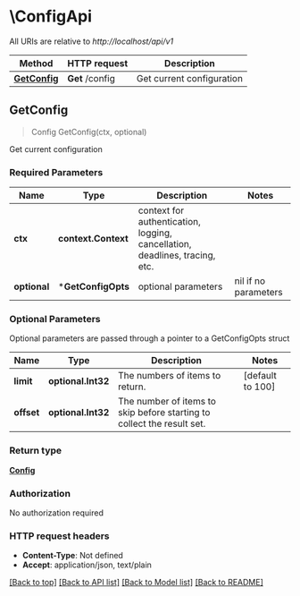 # \ConfigApi

All URIs are relative to *http://localhost/api/v1*

Method | HTTP request | Description
------------- | ------------- | -------------
[**GetConfig**](ConfigApi.md#GetConfig) | **Get** /config | Get current configuration



## GetConfig

> Config GetConfig(ctx, optional)

Get current configuration

### Required Parameters


Name | Type | Description  | Notes
------------- | ------------- | ------------- | -------------
**ctx** | **context.Context** | context for authentication, logging, cancellation, deadlines, tracing, etc.
 **optional** | ***GetConfigOpts** | optional parameters | nil if no parameters

### Optional Parameters

Optional parameters are passed through a pointer to a GetConfigOpts struct


Name | Type | Description  | Notes
------------- | ------------- | ------------- | -------------
 **limit** | **optional.Int32**| The numbers of items to return. | [default to 100]
 **offset** | **optional.Int32**| The number of items to skip before starting to collect the result set. | 

### Return type

[**Config**](Config.md)

### Authorization

No authorization required

### HTTP request headers

- **Content-Type**: Not defined
- **Accept**: application/json, text/plain

[[Back to top]](#) [[Back to API list]](../README.md#documentation-for-api-endpoints)
[[Back to Model list]](../README.md#documentation-for-models)
[[Back to README]](../README.md)

